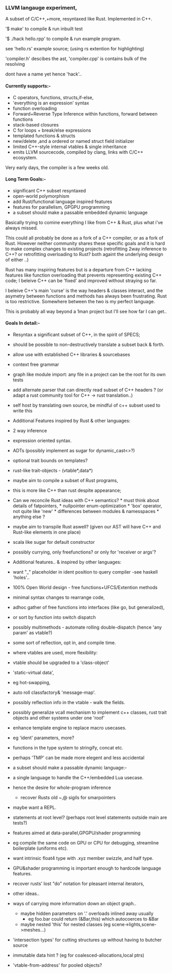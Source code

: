 ### LLVM langauge experiment,

A subset of C/C++,+more, resyntaxed like Rust.  Implemented in C++.

'$ make' to compile & run inbuilt test

'$ ./hack hello.rpp' to compile & run example program.

see 'hello.rs' example source; (using rs extention for highlighting)

'compiler.h' descibes the ast, 'compiler.cpp' is contains bulk of the resolving

dont have a name yet hence 'hack'..

#### Currently supports:-

 * C operators, functions, structs,if-else, 
 * 'everything is an expression' syntax
 * function overloading
 * Forward+Reverse Type Inference within functions, forward between functions
 * stack-based closures
 * C for loops + break/else expressions
 * templated functions & structs
 * new/delete ,and a ordered or named struct field initializer
 * limited C++-style internal vtables & single inheritance
 * emits LLVM sourcecode, compiled by clang, links with C/C++ ecosystem.

Very early days, the compiler is a few weeks old.

#### Long Term Goals:-

 * significant C++ subset resyntaxed
 * open-world polymorphism
 * add Rust/functional language inspired features
 * features for parallelism, GPGPU programming
 * a subset should make a passable embedded dynamic language

Basically trying to comine everything I like from C++ & Rust, plus what i've always missed.

This could all probably be done as a fork of a C++ compiler, or as a fork of Rust. However neither community shares these specific goals and it is hard to make complex changes to existing projects (retrofitting 2way inference to C++? or retrofitting overloading to Rust? both againt the underlying design of either ..)

Rust has many inspiring features but is a departure from C++ lacking features like function overloading that prevents representing existing C++ code; I beleive C++ can be 'fixed' and improved without straying so far.

I beleive C++'s main 'curse' is the way headers & classes interact, and the asymetry between functions and methods has always been frustrating. Rust is too restrictive. Somewhere between the two is my perfect language.

This is probably all way beyond a 1man project but I'll see how far I can get..

#### Goals In detail:-

 * Resyntax a significant subset of C++, in the spirit of SPECS; 
  * should be possible to non-destructively translate a subset back & forth.
  * allow use with established C++ libraries & sourcebases
  * context free grammar
  * graph like module import: any file in a project can be the root for its own tests
  * add alternate parser that can directly read subset of C++ headers ?
     (or adapt a rust community tool for C++ -> rust translation..)
  * self host by translating own source, be mindful of c++ subset used to write this

 * Additional Features inspired by Rust & other languages:
  * 2 way inference
  * expression oriented syntax.
  * ADTs (possibly implement as sugar for dynamic_cast<>?)
  * optional trait bounds on templates?
  * rust-like trait-objects - (vtable*,data*)
  * maybe aim to compile a subset of Rust programs,
   * this is more like C++ than rust despite appearance;
   * Can we reconcile Rust ideas with C++ semantics?
    * must think about details of fatpointers, 
    * nullpointer enum-optimization
    * 'box' operator, not quite like 'new'
    * differences between modules & namesspaces 
    * anything else ?
  * maybe aim to transpile Rust aswell? (given our AST will have C++ and Rust-like elements in one place)
  * scala like sugar for default constructor
  * possibly currying, only freefunctions? or only for 'receiver or args'?

 * Additional features..  & inspired by other languages:
  * want "_" placeholder in ident position to query compiler -see haskell 'holes'..
  * 100% Open World design - free functions+UFCS/Extention methods
   * minimal syntax changes to rearrange code,
   * adhoc gather of free functions into interfaces (like go, but generalized), 
   * or sort by function into switch dispatch
  * possibly multimethods - automate rolling double-dispatch (hence 'any param' as vtable?)
  * some sort of reflection, opt in, and compile time.
  * where vtables are used, more flexibility: 
   * vtable should be upgraded to a 'class-object'
   * 'static-virtual data', 
   * eg hot-swapping,
   * auto roll classfactory& 'message-map'.
   * possibly reflection info in the vtable - walk the fields.
   * possibly generalize vcall mechanism to implement c++ classes, rust trait objects and other systems under one 'roof'

 * enhance template engine to replace macro usecases.
  * eg 'ident' parameters, more?
  * functions in the type system to stringify, concat etc.
  * perhaps 'TMP' can be made more elegent and less accidental

 * a subset should make a passable dynamic language:-
  * a single language to handle the C++/embedded Lua usecase.
  * hence the desire for whole-program inference
    * recover Rusts old ~,@ sigils for smarpointers
  * maybe want a REPL.
  * statements at root level? (perhaps root level statements outside main are tests?)

 * features aimed at data-parallel,GPGPU/shader programming 
  * eg compile the same code on GPU or CPU for debugging, streamline boilerplate (uniforms etc).
  * want intrinsic float4 type with .xyz member swizzle, and half type.
  * GPU&shader programming is important enough to hardcode language features.
  * recover rusts' lost "do" notation for pleasant internal iterators, 

 * other ideas..
  * ways of carrying more information down an object graph..
    * maybe hidden parameters on '.' overloads inlined away usually
      * eg foo.bar could return  (&Bar,this) which autocoerces to &Bar 
    * maybe nested 'this' for nested classes (eg scene->lights,scene->meshes...)
  * 'intersection types' for cutting structures up without having to butcher source
  * immutable data hint ? (eg for coalesced-allocations,local ptrs)
  * 'vtable-from-address' for pooled objects?